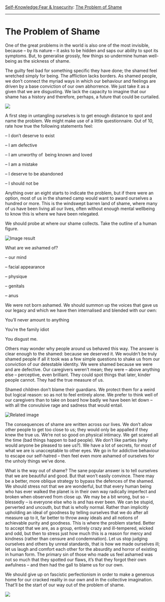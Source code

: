 [Self-Knowledge:](https://www.theschooloflife.com/thebookoflife/category/self-knowledge/)[Fear & Insecurity](https://www.theschooloflife.com/thebookoflife/category/self-knowledge/fear-insecurity/): [The Problem of Shame](https://www.theschooloflife.com/thebookoflife/the-problem-of-shame/)

* * *

# The Problem of Shame

One of the great problems in the world is also one of the most invisible, because – by its nature – it asks to be hidden and saps our ability to spot its symptoms. But, to generalise grossly, few things so undermine human well-being as the sickness of shame.

The guilty feel bad for something specific they have done; the shamed feel wretched simply for being. The affliction lacks borders. As shamed people, we don’t connect the myriad ways in which our behaviour and feelings are driven by a base conviction of our own abhorrence. We just take it as a given that we are disgusting. We lack the capacity to imagine that our shame has a history and therefore, perhaps, a future that could be curtailed.

![](https://www.theschooloflife.com/thebookoflife/wp-content/uploads/2018/05/Key-21-On-the-Steps-of-Santa-Maria-Salute-Venice-min-458x600-1.jpg)

A first step in untangling ourselves is to get enough distance to spot and name the problem. We might make use of a little questionnaire. Out of 10, rate how true the following statements feel:

– I don’t deserve to exist

– I am defective

– I am unworthy of &nbsp;being known and loved

– I am a mistake

– I deserve to be abandoned

– I should not be

Anything over an eight starts to indicate the problem, but if there were an option, most of us in the shamed camp would want to award ourselves a hundred or more. This is the windswept barren land of shame, where many of us have been living all our lives, often without enough mental wellbeing to know this is where we have been relegated.

We should probe at where our shame collects. Take the outline of a human figure.

![Image result](https://i0.wp.com/www.templatesfront.com/wp-content/uploads/2016/05/human-body-outline-264.gif?fit=482%2C445)

What are we ashamed of?

– our mind

– facial appearance

– physique

– genitals

– anus

We were not born ashamed. We should summon up the voices that gave us our legacy and which we have then internalised and blended with our own:

You’ll never amount to anything

You’re the family idiot

You disgust me.

Others may wonder why people around us behaved this way. The answer is clear enough to the shamed: because we deserved it. We wouldn’t be truly shamed people if all it took was a few simple questions to shake us from our conviction of our detestable identity. We were shamed because we were and are defective. Our caregivers weren’t mean; they were – above anything else – perceptive, even brilliant. They could spot things that later, kinder people cannot. They had the true measure of us.

Shamed children don’t blame their guardians. We protect them for a weird but logical reason: so as not to feel entirely alone. We prefer to think well of our caregivers than to take on board how badly we have been let down – with all the convulsive rage and sadness that would entail.

![Related image](https://img.kingandmcgaw.com/imagecache/4/3/si-430890.jpg_maxdim-1000_resize-yes.jpg)

The consequences of shame are written across our lives. We don’t allow other people to get too close to us; they would only be appalled if they knew the true us. We’re not so good on physical intimacy. We get scared all the time (bad things happen to bad people). We don’t like parties (why would anyone be pleased to see us?). We have a lot of secrets, for most of what we are is unacceptable to other eyes. We go in for addictive behaviour to escape our self-hatred – then feel even more ashamed of ourselves for the unholy things we’ve done.

What is the way out of shame? The sane popular answer is to tell ourselves that we are beautiful and good. But that won’t easily convince. There may be a better, more oblique strategy to bypass the defences of the shamed. We should stress not that we are wonderful, but that every human being who has ever walked the planet is in their own way radically imperfect and broken when observed from close up. We may be a bit wrong, but so – blessedly – is everyone else who is and has ever been. We can be stupid, perverted and uncouth, but that is wholly normal. Rather than implicitly upholding an ideal of goodness by telling ourselves that we do after all measure up to it, far better to throw away ideals and all notions of achievable purity and goodness. This is where the problem started. Better to accept that we are, as a group, entirely crazy and ill-tempered, wicked and odd, but then to stress just how much this is a reason for mercy and kindness (rather than censure and condemnation). Let us stop judging ourselves and others by unreal standards, that is how we made ourselves ill; let us laugh and comfort each other for the absurdity and horror of existing in human form. The primary sin of those who made us feel ashamed was not so much that they spotted our flaws, it’s that they forgot their own awfulness – and then had the gall to blame us for our own.

We should give up on fascistic perfectionism in order to make a generous home for our cracked reality in our own and in the collective imagination. That’ll be the start of our way out of the problem of shame.

[![](https://img.youtube.com/vi/PTXWVKhcXRI/0.jpg)](https://www.youtube.com/embed/PTXWVKhcXRI '')
